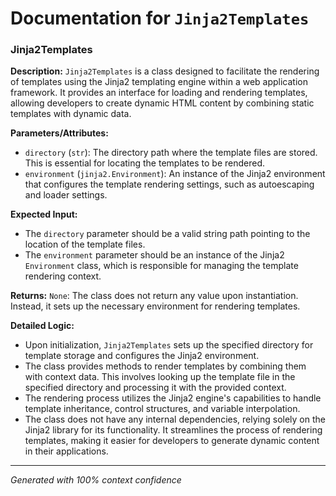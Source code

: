# Documentation for `Jinja2Templates`

### Jinja2Templates

**Description:**
`Jinja2Templates` is a class designed to facilitate the rendering of templates using the Jinja2 templating engine within a web application framework. It provides an interface for loading and rendering templates, allowing developers to create dynamic HTML content by combining static templates with dynamic data.

**Parameters/Attributes:**
- `directory` (`str`): The directory path where the template files are stored. This is essential for locating the templates to be rendered.
- `environment` (`jinja2.Environment`): An instance of the Jinja2 environment that configures the template rendering settings, such as autoescaping and loader settings.

**Expected Input:**
- The `directory` parameter should be a valid string path pointing to the location of the template files.
- The `environment` parameter should be an instance of the Jinja2 `Environment` class, which is responsible for managing the template rendering context.

**Returns:**
`None`: The class does not return any value upon instantiation. Instead, it sets up the necessary environment for rendering templates.

**Detailed Logic:**
- Upon initialization, `Jinja2Templates` sets up the specified directory for template storage and configures the Jinja2 environment.
- The class provides methods to render templates by combining them with context data. This involves looking up the template file in the specified directory and processing it with the provided context.
- The rendering process utilizes the Jinja2 engine's capabilities to handle template inheritance, control structures, and variable interpolation.
- The class does not have any internal dependencies, relying solely on the Jinja2 library for its functionality. It streamlines the process of rendering templates, making it easier for developers to generate dynamic content in their applications.

---
*Generated with 100% context confidence*
